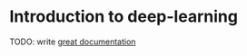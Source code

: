 # Introduction to deep-learning

TODO: write [great documentation](http://jacobian.org/writing/what-to-write/)
